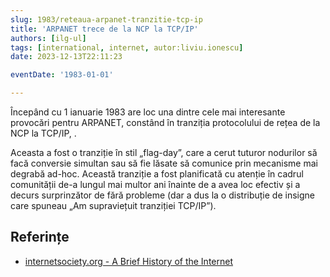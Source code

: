 ```yaml
---
slug: 1983/reteaua-arpanet-tranzitie-tcp-ip
title: 'ARPANET trece de la NCP la TCP/IP'
authors: [ilg-ul]
tags: [international, internet, autor:liviu.ionescu]
date: 2023-12-13T22:11:23

eventDate: '1983-01-01'

---
```


Începând cu 1 ianuarie 1983 are loc
una dintre cele mai interesante provocări pentru ARPANET,
constând în tranziția protocolului
de rețea de la NCP la TCP/IP, .

<!-- truncate -->

Aceasta a fost o tranziție în stil „flag-day”, care a cerut tuturor
nodurilor să facă conversie simultan sau să fie lăsate să comunice
prin mecanisme mai degrabă ad-hoc. Această tranziție a fost
planificată cu atenție în cadrul comunității de-a lungul mai
multor ani înainte de a avea loc efectiv și a decurs surprinzător
de fără probleme (dar a dus la o distribuție de insigne care
spuneau „Am supraviețuit tranziției TCP/IP”).

## Referințe

- [internetsociety.org - A Brief History of the Internet](https://www.internetsociety.org/internet/history-internet/brief-history-internet/)
